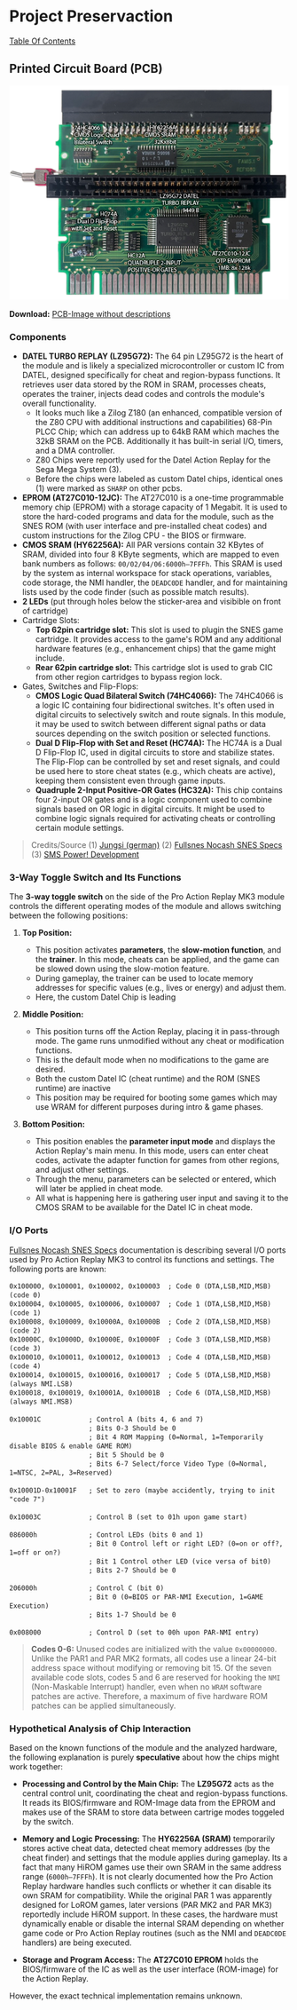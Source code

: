 # Project Preservaction

[Table Of Contents](preservaction-toc.md)

## Printed Circuit Board (PCB)

![PCB](./assets/pcb-chips.png)

**Download:** [PCB-Image without descriptions](./assets/pcb-pure.png)

### Components

- **DATEL TURBO REPLAY (LZ95G72):** The 64 pin LZ95G72 is the heart of the module and is likely a specialized microcontroller or custom IC from DATEL, designed specifically for cheat and region-bypass functions. It retrieves user data stored by the ROM in SRAM, processes cheats, operates the trainer, injects dead codes and controls the module's overall functionality.
  - It looks much like a Zilog Z180 (an enhanced, compatible version of the Z80 CPU with additional instructions and capabilities) 68-Pin PLCC Chip; which can address up to 64kB RAM which maches the 32kB SRAM on the PCB. Additionally it has built-in serial I/O, timers, and a DMA controller.
  - Z80 Chips were reportly used for the Datel Action Replay for the Sega Mega System (3).
  - Before the chips were labeled as custom Datel chips, identical ones (1) were marked as `SHARP` on other pcbs.
- **EPROM (AT27C010-12JC):** The AT27C010 is a one-time programmable memory chip (EPROM) with a storage capacity of 1 Megabit. It is used to store the hard-coded programs and data for the module, such as the SNES ROM (with user interface and pre-installed cheat codes) and custom instructions for the Zilog CPU - the BIOS or firmware.
- **CMOS SRAM (HY62256A):** All PAR versions contain 32 KBytes of SRAM, divided into four 8 KByte segments, which are mapped to even bank numbers as follows: `00/02/04/06:6000h–7FFFh`. This SRAM is used by the system as internal workspace for stack operations, variables, code storage, the NMI handler, the `DEADC0DE` handler, and for maintaining lists used by the code finder (such as possible match results).
- **2 LEDs** (put through holes below the sticker-area and visibible on front of cartridge)
- Cartridge Slots:
  - **Top 62pin cartridge slot:** This slot is used to plugin the SNES game cartridge. It provides access to the game's ROM and any additional hardware features (e.g., enhancement chips) that the game might include.
  - **Rear 62pin cartridge slot:** This cartridge slot is used to grab CIC from other region cartridges to bypass region lock.
- Gates, Switches and Flip-Flops:
  - **CMOS Logic Quad Bilateral Switch (74HC4066):** The 74HC4066 is a logic IC containing four bidirectional switches. It's often used in digital circuits to selectively switch and route signals. In this module, it may be used to switch between different signal paths or data sources depending on the switch position or selected functions.
  - **Dual D Flip-Flop with Set and Reset (HC74A):** The HC74A is a Dual D Flip-Flop IC, used in digital circuits to store and stabilize states. The Flip-Flop can be controlled by set and reset signals, and could be used here to store cheat states (e.g., which cheats are active), keeping them consistent even through game inputs.
  - **Quadruple 2-Input Positive-OR Gates (HC32A):** This chip contains four 2-input OR gates and is a logic component used to combine signals based on OR logic in digital circuits. It might be used to combine logic signals required for activating cheats or controlling certain module settings.

> Credits/Source
    (1) [Jungsi (german)](https://www.jungsi.de/pro-action-replay-2-sega-megadrive/)
    (2) [Fullsnes Nocash SNES Specs](./docs/Fullsnes-Nocash_SNES_Specs.pdf)
    (3) [SMS Power! Development](./docs/PAR-SMS-Power.pdf)

### 3-Way Toggle Switch and Its Functions

The **3-way toggle switch** on the side of the Pro Action Replay MK3 module controls the different operating modes of the module and allows switching between the following positions:

1. **Top Position:**
   - This position activates **parameters**, the **slow-motion function**, and the **trainer**. In this mode, cheats can be applied, and the game can be slowed down using the slow-motion feature.
   - During gameplay, the trainer can be used to locate memory addresses for specific values (e.g., lives or energy) and adjust them.
   - Here, the custom Datel Chip is leading

2. **Middle Position:**
   - This position turns off the Action Replay, placing it in pass-through mode. The game runs unmodified without any cheat or modification functions.
   - This is the default mode when no modifications to the game are desired.
   - Both the custom Datel IC (cheat runtime) and the ROM (SNES runtime) are inactive
   - This position may be required for booting some games which may use WRAM for different purposes during intro & game phases.

3. **Bottom Position:**
   - This position enables the **parameter input mode** and displays the Action Replay's main menu. In this mode, users can enter cheat codes, activate the adapter function for games from other regions, and adjust other settings.
   - Through the menu, parameters can be selected or entered, which will later be applied in cheat mode.
   - All what is happening here is gathering user input and saving it to the CMOS SRAM to be available for the Datel IC in cheat mode.

### I/O Ports

[Fullsnes Nocash SNES Specs](./docs/Fullsnes-Nocash_SNES_Specs.pdf) documentation is describing several I/O ports used by Pro Action Replay MK3 to control its functions and settings. The following ports are known:

```
0x100000, 0x100001, 0x100002, 0x100003  ; Code 0 (DTA,LSB,MID,MSB) (code 0)
0x100004, 0x100005, 0x100006, 0x100007  ; Code 1 (DTA,LSB,MID,MSB) (code 1)
0x100008, 0x100009, 0x10000A, 0x10000B  ; Code 2 (DTA,LSB,MID,MSB) (code 2)
0x10000C, 0x10000D, 0x10000E, 0x10000F  ; Code 3 (DTA,LSB,MID,MSB) (code 3)
0x100010, 0x100011, 0x100012, 0x100013  ; Code 4 (DTA,LSB,MID,MSB) (code 4)
0x100014, 0x100015, 0x100016, 0x100017  ; Code 5 (DTA,LSB,MID,MSB) (always NMI.LSB)
0x100018, 0x100019, 0x10001A, 0x10001B  ; Code 6 (DTA,LSB,MID,MSB) (always NMI.MSB)

0x10001C            ; Control A (bits 4, 6 and 7)
                    ; Bits 0-3 Should be 0
                    ; Bit 4 ROM Mapping (0=Normal, 1=Temporarily disable BIOS & enable GAME ROM)
                    ; Bit 5 Should be 0
                    ; Bits 6-7 Select/force Video Type (0=Normal, 1=NTSC, 2=PAL, 3=Reserved)

0x10001D-0x10001F   ; Set to zero (maybe accidently, trying to init "code 7")

0x10003C            ; Control B (set to 01h upon game start)

086000h             ; Control LEDs (bits 0 and 1)
                    ; Bit 0 Control left or right LED? (0=on or off?, 1=off or on?)
                    ; Bit 1 Control other LED (vice versa of bit0)
                    ; Bits 2-7 Should be 0

206000h             ; Control C (bit 0)
                    ; Bit 0 (0=BIOS or PAR-NMI Execution, 1=GAME Execution)
                    ; Bits 1-7 Should be 0

0x008000            ; Control D (set to 00h upon PAR-NMI entry)
```

> **Codes 0-6:** Unused codes are initialized with the value `0x00000000`. Unlike the PAR1 and PAR MK2 formats, all codes use a linear 24-bit address space without modifying or removing bit 15. Of the seven available code slots, codes 5 and 6 are reserved for hooking the `NMI` (Non-Maskable Interrupt) handler, even when no `WRAM` software patches are active. Therefore, a maximum of five hardware ROM patches can be applied simultaneously.

### Hypothetical Analysis of Chip Interaction

Based on the known functions of the module and the analyzed hardware, the following explanation is purely **speculative** about how the chips might work together:

- **Processing and Control by the Main Chip:** The **LZ95G72** acts as the central control unit, coordinating the cheat and region-bypass functions. It reads its BIOS/firmware and ROM-Image data from the EPROM and makes use of the SRAM to store data between cartrige modes toggeled by the switch.

- **Memory and Logic Processing:** The **HY62256A (SRAM)** temporarily stores active cheat data, detected cheat memory addresses (by the cheat finder) and settings that the module applies during gameplay. Its a fact that many HiROM games use their own SRAM in the same address range (`6000h–7FFFh`). It is not clearly documented how the Pro Action Replay hardware handles such conflicts or whether it can disable its own SRAM for compatibility. While the original PAR 1 was apparently designed for LoROM games, later versions (PAR MK2 and PAR MK3) reportedly include HiROM support. In these cases, the hardware must dynamically enable or disable the internal SRAM depending on whether game code or Pro Action Replay routines (such as the NMI and `DEADC0DE` handlers) are being executed.

- **Storage and Program Access:** The **AT27C010 EPROM** holds the BIOS/firmware of the IC as well as the user interface (ROM-image) for the Action Replay.

However, the exact technical implementation remains unknown.
